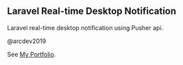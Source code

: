 ## Laravel Real-time Desktop Notification

Laravel real-time desktop notification using Pusher api.

@arcdev2019

See [My Portfolio](https://arcdev.me).
